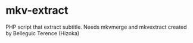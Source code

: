# mkv-extract
PHP script that extract subtitle. Needs mkvmerge and mkvextract created by Belleguic Terence (Hizoka)
